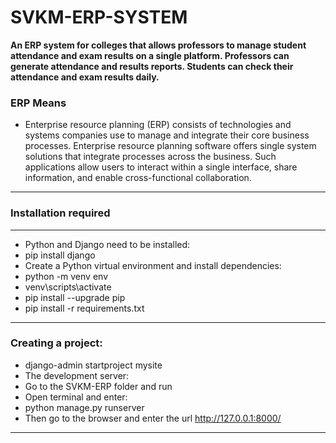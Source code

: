 # SVKM-ERP-SYSTEM


**An ERP system for colleges that allows professors to manage student attendance and exam results on a
single platform. Professors can generate attendance and results reports. Students can check their
attendance and exam results daily.**

### ERP Means

- Enterprise resource planning (ERP) consists of technologies and systems companies use to manage and integrate their core business processes. Enterprise resource planning software offers single system solutions that integrate processes across the business. Such applications allow users to interact within a single interface, share information, and enable cross-functional collaboration.

-----------------


### Installation required
-------------------------------
- Python and Django need to be installed:
- pip install django
- Create a Python virtual environment and install dependencies:
- python -m venv env
- venv\scripts\activate
- pip install --upgrade pip
- pip install -r requirements.txt
--------------------------------------
### Creating a project:

- django-admin startproject mysite
- The development server:
- Go to the SVKM-ERP folder and run
- Open terminal and enter:
- python manage.py runserver
- Then go to the browser and enter the url http://127.0.0.1:8000/

-------------------------------------------
